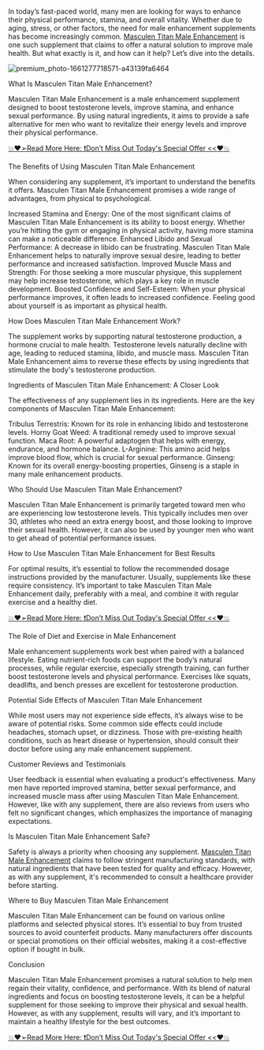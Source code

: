 In today’s fast-paced world, many men are looking for ways to enhance their physical performance, stamina, and overall vitality. Whether due to aging, stress, or other factors, the need for male enhancement supplements has become increasingly common. [Masculen Titan Male Enhancement](https://www.facebook.com/MasculenTitan.Male.Enhancement.Official/) is one such supplement that claims to offer a natural solution to improve male health. But what exactly is it, and how can it help? Let’s dive into the details.

![premium_photo-1661277718571-a43139fa6464](https://github.com/user-attachments/assets/a5da97ba-2da3-484a-b429-0cbff7e5edab)

What Is Masculen Titan Male Enhancement?

Masculen Titan Male Enhancement is a male enhancement supplement designed to boost testosterone levels, improve stamina, and enhance sexual performance. By using natural ingredients, it aims to provide a safe alternative for men who want to revitalize their energy levels and improve their physical performance.


[💥❤️➢Read More Here: ❗Don’t Miss Out Today's Special Offer <<❤️💥](https://supplementcarts.com/masculen-titan-male-enhancement-official/)


The Benefits of Using Masculen Titan Male Enhancement

When considering any supplement, it’s important to understand the benefits it offers. Masculen Titan Male Enhancement promises a wide range of advantages, from physical to psychological.

Increased Stamina and Energy: One of the most significant claims of Masculen Titan Male Enhancement is its ability to boost energy. Whether you’re hitting the gym or engaging in physical activity, having more stamina can make a noticeable difference.
Enhanced Libido and Sexual Performance: A decrease in libido can be frustrating. Masculen Titan Male Enhancement helps to naturally improve sexual desire, leading to better performance and increased satisfaction.
Improved Muscle Mass and Strength: For those seeking a more muscular physique, this supplement may help increase testosterone, which plays a key role in muscle development.
Boosted Confidence and Self-Esteem: When your physical performance improves, it often leads to increased confidence. Feeling good about yourself is as important as physical health.

How Does Masculen Titan Male Enhancement Work?

The supplement works by supporting natural testosterone production, a hormone crucial to male health. Testosterone levels naturally decline with age, leading to reduced stamina, libido, and muscle mass. Masculen Titan Male Enhancement aims to reverse these effects by using ingredients that stimulate the body's testosterone production.

Ingredients of Masculen Titan Male Enhancement: A Closer Look

The effectiveness of any supplement lies in its ingredients. Here are the key components of Masculen Titan Male Enhancement:

Tribulus Terrestris: Known for its role in enhancing libido and testosterone levels.
Horny Goat Weed: A traditional remedy used to improve sexual function.
Maca Root: A powerful adaptogen that helps with energy, endurance, and hormone balance.
L-Arginine: This amino acid helps improve blood flow, which is crucial for sexual performance.
Ginseng: Known for its overall energy-boosting properties, Ginseng is a staple in many male enhancement products.

Who Should Use Masculen Titan Male Enhancement?

Masculen Titan Male Enhancement is primarily targeted toward men who are experiencing low testosterone levels. This typically includes men over 30, athletes who need an extra energy boost, and those looking to improve their sexual health. However, it can also be used by younger men who want to get ahead of potential performance issues.

How to Use Masculen Titan Male Enhancement for Best Results

For optimal results, it’s essential to follow the recommended dosage instructions provided by the manufacturer. Usually, supplements like these require consistency. It’s important to take Masculen Titan Male Enhancement daily, preferably with a meal, and combine it with regular exercise and a healthy diet.


[💥❤️➢Read More Here: ❗Don’t Miss Out Today's Special Offer <<❤️💥](https://supplementcarts.com/masculen-titan-male-enhancement-official/)


The Role of Diet and Exercise in Male Enhancement

Male enhancement supplements work best when paired with a balanced lifestyle. Eating nutrient-rich foods can support the body’s natural processes, while regular exercise, especially strength training, can further boost testosterone levels and physical performance. Exercises like squats, deadlifts, and bench presses are excellent for testosterone production.

Potential Side Effects of Masculen Titan Male Enhancement

While most users may not experience side effects, it’s always wise to be aware of potential risks. Some common side effects could include headaches, stomach upset, or dizziness. Those with pre-existing health conditions, such as heart disease or hypertension, should consult their doctor before using any male enhancement supplement.

Customer Reviews and Testimonials

User feedback is essential when evaluating a product's effectiveness. Many men have reported improved stamina, better sexual performance, and increased muscle mass after using Masculen Titan Male Enhancement. However, like with any supplement, there are also reviews from users who felt no significant changes, which emphasizes the importance of managing expectations.

Is Masculen Titan Male Enhancement Safe?

Safety is always a priority when choosing any supplement. [Masculen Titan Male Enhancement](https://thebuzzbyte.com/masculen-titan-male-enhancement/) claims to follow stringent manufacturing standards, with natural ingredients that have been tested for quality and efficacy. However, as with any supplement, it's recommended to consult a healthcare provider before starting.

Where to Buy Masculen Titan Male Enhancement

Masculen Titan Male Enhancement can be found on various online platforms and selected physical stores. It’s essential to buy from trusted sources to avoid counterfeit products. Many manufacturers offer discounts or special promotions on their official websites, making it a cost-effective option if bought in bulk.

Conclusion

Masculen Titan Male Enhancement promises a natural solution to help men regain their vitality, confidence, and performance. With its blend of natural ingredients and focus on boosting testosterone levels, it can be a helpful supplement for those seeking to improve their physical and sexual health. However, as with any supplement, results will vary, and it’s important to maintain a healthy lifestyle for the best outcomes.


[💥❤️➢Read More Here: ❗Don’t Miss Out Today's Special Offer <<❤️💥](https://supplementcarts.com/masculen-titan-male-enhancement-official/)

